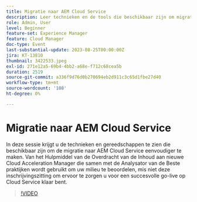 ```yaml
---
title: Migratie naar AEM Cloud Service
description: Leer technieken en de tools die beschikbaar zijn om migratie naar AEM Cloud Service eenvoudiger te maken. Van het Hulpmiddel van de Overdracht van de Inhoud aan nieuwe Cloud Acceleration Manager die samen met de Analysator van Beste praktijken wordt gebruikt om uw milieu te beoordelen.
role: Admin, User
level: Beginner
feature-set: Experience Manager
feature: Cloud Manager
doc-type: Event
last-substantial-update: 2023-08-25T00:00:00Z
jira: KT-13810
thumbnail: 3422533.jpeg
exl-id: 271e12a5-69b4-4bb2-a68e-f712c68cea5b
duration: 2519
source-git-commit: a336f9d76d0b270694eb2d911c3c65d1fbe27d40
workflow-type: tm+mt
source-wordcount: '108'
ht-degree: 0%

---
```


# Migratie naar AEM Cloud Service

In deze sessie krijgt u de technieken en gereedschappen te zien die beschikbaar zijn om de migratie naar AEM Cloud Service eenvoudiger te maken. Van het Hulpmiddel van de Overdracht van de Inhoud aan nieuwe Cloud Acceleration Manager die samen met de Analysator van de Beste praktijken wordt gebruikt om uw milieu te beoordelen, mis niet deze inschrijvingszitting om ervoor te zorgen u voor een succesvolle go-live op Cloud Service klaar bent.

>[!VIDEO](https://video.tv.adobe.com/v/3422533/?learn=on)
